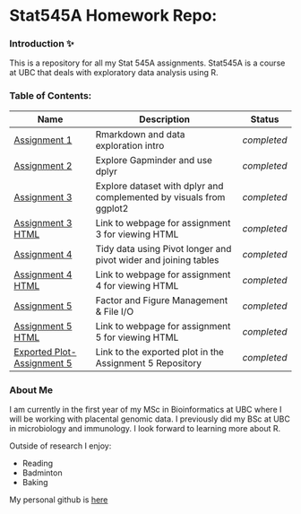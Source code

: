 # Stat545A Homework Repo: 
### Introduction :sparkles:
This is a repository for all my Stat 545A assignments. Stat545A is a course at UBC that deals with exploratory data analysis using R.
### Table of Contents:
|Name | Description | Status|
| --- | --- | --- |
| [Assignment 1](https://github.com/STAT545-UBC-hw-2019-20/stat545-hw-almas2019/tree/master/Hw01) | Rmarkdown and data exploration intro | _completed_|
| [Assignment 2](https://github.com/STAT545-UBC-hw-2019-20/stat545-hw-almas2019/tree/master/HW02) | Explore Gapminder and use dplyr | _completed_|
| [Assignment 3](https://github.com/STAT545-UBC-hw-2019-20/stat545-hw-almas2019/tree/master/HW03) | Explore dataset with dplyr and complemented by visuals from ggplot2 | _completed_|
| [Assignment 3 HTML](https://stat545-ubc-hw-2019-20.github.io/stat545-hw-almas2019/HW03/Hw03_dplyr_ggplot2_Part_II.html)| Link to webpage for assignment 3 for viewing HTML | _completed_|
| [Assignment 4](https://github.com/STAT545-UBC-hw-2019-20/stat545-hw-almas2019/tree/master/HW04) | Tidy data using Pivot longer and pivot wider and joining tables | _completed_|
| [Assignment 4 HTML](https://stat545-ubc-hw-2019-20.github.io/stat545-hw-almas2019/Hw04/HW04_tidy_data_and_joins.html)| Link to webpage for assignment 4 for viewing HTML | _completed_|
| [Assignment 5](https://github.com/STAT545-UBC-hw-2019-20/stat545-hw-almas2019/tree/master/HW05)| Factor and Figure Management & File I/O | _completed_|
| [Assignment 5 HTML](https://stat545-ubc-hw-2019-20.github.io/stat545-hw-almas2019/HW05/Hw05_factor_figure_mngmnt.html)| Link to webpage for assignment 5 for viewing HTML | _completed_|
| [Exported Plot-Assignment 5](https://github.com/STAT545-UBC-hw-2019-20/stat545-hw-almas2019/blob/master/HW05/Combined_Gapminder_Plots.png)| Link to the exported plot in the Assignment 5 Repository | _completed_|

### About Me 
I am currently in the first year of my MSc in Bioinformatics at UBC where I will be working with placental genomic data. I previously did my BSc at UBC in microbiology and immunology. I look forward to learning more about R. 

Outside of research I enjoy:
* Reading
* Badminton
* Baking

My personal github is [here](https://github.com/almas2019)
